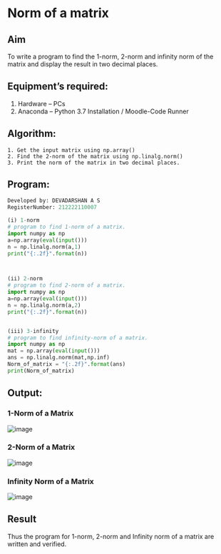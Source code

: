 # Norm of a matrix
## Aim
To write a program to find the 1-norm, 2-norm and infinity norm of the matrix and display the result in two decimal places.
## Equipment’s required:
1.	Hardware – PCs
2.	Anaconda – Python 3.7 Installation / Moodle-Code Runner
## Algorithm:
	1. Get the input matrix using np.array()   
    2. Find the 2-norm of the matrix using np.linalg.norm()
	3. Print the norm of the matrix in two decimal places.
## Program:
```python
Developed by: DEVADARSHAN A S
RegisterNumber: 212222110007

(i) 1-norm
# program to find 1-norm of a matrix.
import numpy as np 
a=np.array(eval(input()))
n = np.linalg.norm(a,1)
print("{:.2f}".format(n))



(ii) 2-norm
# program to find 2-norm of a matrix.
import numpy as np 
a=np.array(eval(input()))
n = np.linalg.norm(a,2)
print("{:.2f}".format(n))


(iii) 3-infinity
# program to find infinity-norm of a matrix.
import numpy as np
mat = np.array(eval(input()))
ans = np.linalg.norm(mat,np.inf)
Norm_of_matrix = "{:.2f}".format(ans)
print(Norm_of_matrix)
```
## Output:
### 1-Norm of a Matrix

![image](https://github.com/DEVADARSHAN2/Norm-of-a-matrix/assets/119432150/6a562120-bde7-43de-85d6-52728c26c78e)
### 2-Norm of a Matrix


![image](https://github.com/DEVADARSHAN2/Norm-of-a-matrix/assets/119432150/a07d1a63-c679-4473-93ce-6186058a52a0)
### Infinity Norm of a Matrix
![image](https://github.com/DEVADARSHAN2/Norm-of-a-matrix/assets/119432150/8351ab6e-19d6-4b80-9e1d-c786d2b1e219)


## Result
Thus the program for 1-norm, 2-norm and Infinity norm of a matrix are written and verified.
